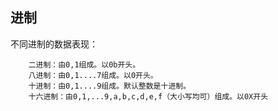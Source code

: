 ## 进制

不同进制的数据表现：  

		二进制：由0,1组成。以0b开头。
		八进制：由0,1....7组成。以0开头。
		十进制：由0,1....9组成。默认整数是十进制。
		十六进制：由0,1,...9,a,b,c,d,e,f（大小写均可）组成。以0X开头
		

